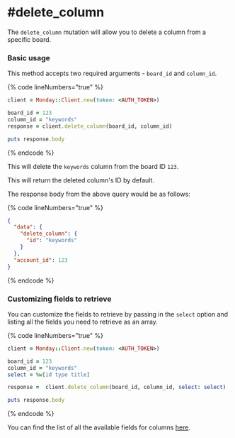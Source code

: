 # #delete\_column

The `delete_column` mutation will allow you to delete a column from a specific board.

### Basic usage

This method accepts two required arguments - `board_id` and `column_id`.

{% code lineNumbers="true" %}
```ruby
client = Monday::Client.new(token: <AUTH_TOKEN>)

board_id = 123
column_id = "keywords"
response = client.delete_column(board_id, column_id)

puts response.body
```
{% endcode %}

This will delete the `keywords` column from the board ID `123`.

This will return the deleted column's ID by default.

The response body from the above query would be as follows:

{% code lineNumbers="true" %}
```json
{
  "data": {
    "delete_column": {
      "id": "keywords"
    }
  },
  "account_id": 123
}
```
{% endcode %}

### Customizing fields to retrieve

You can customize the fields to retrieve by passing in the `select` option and listing all the fields you need to retrieve as an array.

{% code lineNumbers="true" %}
```ruby
client = Monday::Client.new(token: <AUTH_TOKEN>)

board_id = 123
column_id = "keywords"
select = %w[id type title]

response =  client.delete_column(board_id, column_id, select: select)

puts response.body
```
{% endcode %}

You can find the list of all the available fields for columns [here](https://developer.monday.com/api-reference/docs/columns#fields).
